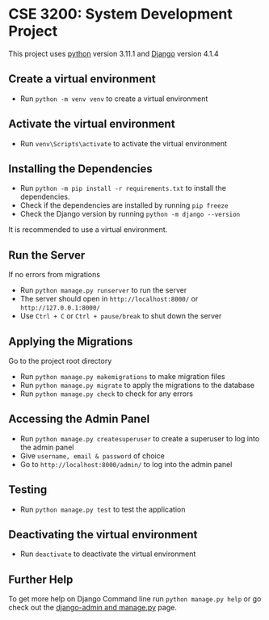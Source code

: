 # CSE 3200: System Development Project

This project uses [python](https://www.python.org/) version 3.11.1 and [Django](https://www.djangoproject.com/) version 4.1.4

## Create a virtual environment

- Run `python -m venv venv` to create a virtual environment

## Activate the virtual environment

- Run `venv\Scripts\activate` to activate the virtual environment

## Installing the Dependencies

- Run `python -m pip install -r requirements.txt` to install the dependencies.
- Check if the dependencies are installed by running `pip freeze`
- Check the Django version by running `python -m django --version`

It is recommended to use a virtual environment.

## Run the Server

If no errors from migrations

- Run `python manage.py runserver` to run the server
- The server should open in `http://localhost:8000/` or `http://127.0.0.1:8000/`
- Use `Ctrl + C` or `Ctrl + pause/break` to shut down the server

## Applying the Migrations

Go to the project root directory

- Run `python manage.py makemigrations` to make migration files
- Run `python manage.py migrate` to apply the migrations to the database
- Run `python manage.py check` to check for any errors

## Accessing the Admin Panel

- Run `python manage.py createsuperuser` to create a superuser to log into the admin panel
- Give `username, email & password` of choice
- Go to `http://localhost:8000/admin/` to log into the admin panel

## Testing

- Run `python manage.py test` to test the application

## Deactivating the virtual environment

- Run `deactivate` to deactivate the virtual environment

## Further Help

To get more help on Django Command line run `python manage.py help` or go check out the [django-admin and manage.py](https://docs.djangoproject.com/en/3.1/ref/django-admin/) page.
